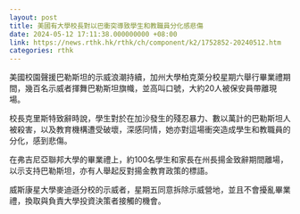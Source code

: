 ```yaml
---
layout: post
title: 美國有大學校長對以巴衝突導致學生和教職員分化感悲傷
date: 2024-05-12 17:11:38.000000000 +08:00
link: https://news.rthk.hk/rthk/ch/component/k2/1752852-20240512.htm
categories: rthk
---
```


美國校園聲援巴勒斯坦的示威浪潮持續，加州大學柏克萊分校星期六舉行畢業禮期間，幾百名示威者揮舞巴勒斯坦旗幟，並高叫口號，大約20人被保安員帶離現場。

校長克里斯特致辭時說，學生對於在加沙發生的殘忍暴力、數以萬計的巴勒斯坦人被殺害，以及教育機構遭受破壞，深感同情，她亦對這場衝突造成學生和教職員的分化，感到悲傷。

在弗吉尼亞聯邦大學的畢業禮上，約100名學生和家長在州長揚金致辭期間離場，以示支持巴勒斯坦，亦有人舉起反對揚金教育政策的標語。

威斯康星大學麥迪遜分校的示威者，星期五同意拆除示威營地，並且不會擾亂畢業禮，換取與負責大學投資決策者接觸的機會。
